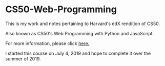 # CS50-Web-Programming
This is my work and notes pertaining to Harvard's edX rendition of CS50.

Also known as CS50's Web Programming with Python and JavaScript.

For more information, please click [here.](https://online-learning.harvard.edu/course/cs50s-web-programming-python-and-javascript)

I started this course on July 4, 2019 and hope to complete it over the summer of 2019.
